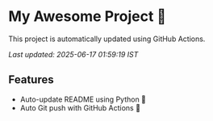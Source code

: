 # My Awesome Project 🚀

This project is automatically updated using GitHub Actions.

_Last updated: 2025-06-17 01:59:19 IST_

## Features
- Auto-update README using Python 🐍
- Auto Git push with GitHub Actions 🤖

